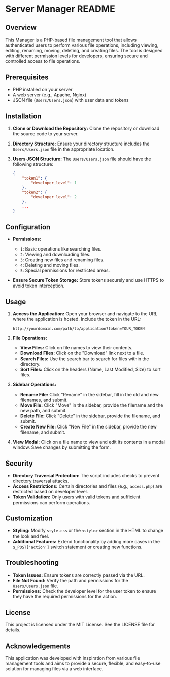# Server Manager README

## Overview

This Manager is a PHP-based file management tool that allows authenticated users to perform various file operations, including viewing, editing, renaming, moving, deleting, and creating files. The tool is designed with different permission levels for developers, ensuring secure and controlled access to file operations.

## Prerequisites

- PHP installed on your server
- A web server (e.g., Apache, Nginx)
- JSON file (`Users/Users.json`) with user data and tokens

## Installation

1. **Clone or Download the Repository:**
   Clone the repository or download the source code to your server.

2. **Directory Structure:**
   Ensure your directory structure includes the `Users/Users.json` file in the appropriate location.

3. **Users JSON Structure:**
   The `Users/Users.json` file should have the following structure:
   ```json
   {
       "token1": {
           "developer_level": 1
       },
       "token2": {
           "developer_level": 2
       },
       ...
   }
   ```

## Configuration

- **Permissions:**
  - `1`: Basic operations like searching files.
  - `2`: Viewing and downloading files.
  - `3`: Creating new files and renaming files.
  - `4`: Deleting and moving files.
  - `5`: Special permissions for restricted areas.

- **Ensure Secure Token Storage:**
  Store tokens securely and use HTTPS to avoid token interception.

## Usage

1. **Access the Application:**
   Open your browser and navigate to the URL where the application is hosted. Include the token in the URL:
   ```
   http://yourdomain.com/path/to/application?token=YOUR_TOKEN
   ```

2. **File Operations:**
   - **View Files:**
     Click on file names to view their contents.
   - **Download Files:**
     Click on the "Download" link next to a file.
   - **Search Files:**
     Use the search bar to search for files within the directory.
   - **Sort Files:**
     Click on the headers (Name, Last Modified, Size) to sort files.

3. **Sidebar Operations:**
   - **Rename File:**
     Click "Rename" in the sidebar, fill in the old and new filenames, and submit.
   - **Move File:**
     Click "Move" in the sidebar, provide the filename and the new path, and submit.
   - **Delete File:**
     Click "Delete" in the sidebar, provide the filename, and submit.
   - **Create New File:**
     Click "New File" in the sidebar, provide the new filename, and submit.

4. **View Modal:**
   Click on a file name to view and edit its contents in a modal window. Save changes by submitting the form.

## Security

- **Directory Traversal Protection:**
  The script includes checks to prevent directory traversal attacks.
- **Access Restrictions:**
  Certain directories and files (e.g., `access.php`) are restricted based on developer level.
- **Token Validation:**
  Only users with valid tokens and sufficient permissions can perform operations.

## Customization

- **Styling:**
  Modify `style.css` or the `<style>` section in the HTML to change the look and feel.
- **Additional Features:**
  Extend functionality by adding more cases in the `$_POST['action']` switch statement or creating new functions.

## Troubleshooting

- **Token Issues:**
  Ensure tokens are correctly passed via the URL.
- **File Not Found:**
  Verify the path and permissions for the `Users/Users.json` file.
- **Permissions:**
  Check the developer level for the user token to ensure they have the required permissions for the action.

## License

This project is licensed under the MIT License. See the LICENSE file for details.

## Acknowledgements

This application was developed with inspiration from various file management tools and aims to provide a secure, flexible, and easy-to-use solution for managing files via a web interface.
